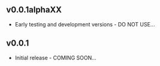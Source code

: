 ## v0.0.1alphaXX

* Early testing and development versions - DO NOT USE...

## v0.0.1

* Initial release - COMING SOON...
